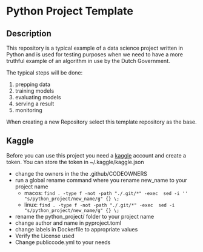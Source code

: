 # Python Project Template

## Description

This repository is a typical example of a data science project written in Python and is used for testing purposes when
we need to have a more truthful example of an algorithm in use by the Dutch Government.

The typical steps will be done:

1. prepping data
2. training models
3. evaluating models
4. serving a result
5. monitoring

When creating a new Repository select this template repository as the base.

## Kaggle

Before you can use this project you need a [kaggle](https://www.kaggle.com/) account and create a token. You
can store the token in ~/.kaggle/kaggle.json

* change the owners in the the .github/CODEOWNERS
* run a global rename command where you rename new_name to your project name
  * macos: `find . -type f -not -path "./.git/*" -exec  sed -i '' "s/python_project/new_name/g" {} \;`
  * linux: `find . -type f -not -path "./.git/*" -exec  sed -i "s/python_project/new_name/g" {} \;`
* rename the python_project/ folder to your project name
* change author and name in pyproject.toml
* change labels in Dockerfile to appropriate values
* Verify the License used
* Change publiccode.yml to your needs
